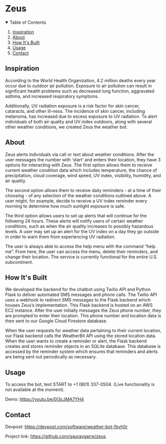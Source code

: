# Zeus

<!-- TABLE OF CONTENTS -->
<details open="open">
  <summary>Table of Contents</summary>
  <ol>
    <li>
      <a href="#inspiration">Inspiration</a>
    </li>
    <li>
      <a href="#about">About</a>
    </li>
    <li><a href="#how-its-built">How It's Built</a></li>
    <li><a href="#usage">Usage</a></li>
    <li><a href="#contact">Contact</a></li>
  </ol>
</details>

## Inspiration
According to the World Health Organization, 4.2 million deaths every year occur due to outdoor air pollution. Exposure to air pollution can result in significant health problems such as decreased lung function, aggravated asthma, and increased respiratory symptoms.

Additionally, UV radiation exposure is a risk factor for skin cancer, cataracts, and other ill-ness. The incidence of skin cancer, including melanoma, has increased due to excess exposure to UV radiation. To alert individuals of both air quality and UV index outdoors, along with several other weather conditions, we created Zeus the weather bot.

## About
Zeus alerts individuals via call or text about weather conditions. After the user messages the number with ‘start’ and enters their location, they have 3 options for interacting with Zeus. The first option allows them to receive current weather condition data which includes temperature, the chance of precipitation, cloud coverage, wind speed, UV index, visibility, humidity, and air quality.

The second option allows them to receive daily reminders - at a time of their choosing - of any selection of the weather conditions outlined above. A user might, for example, decide to receive a UV index reminder every morning to determine how much sunlight exposure is safe.

The third option allows users to set up alerts that will continue for the following 24 hours. These alerts will notify users of certain weather conditions, such as when the air quality increases to possibly hazardous levels. A user may set up an alert for the UV index on a day they go outside in order to warn them from experiencing UV radiation.

The user is always able to access the help menu with the command “help me”. From here, the user can access the menu, delete their reminders, and change their location. The service is currently functional for the entire U.S. subcontinent.

## How It's Built
We developed the backend for the chatbot using Twilio API and Python Flask to deliver automated SMS messages and phone calls. The Twilio API uses a webhook to redirect SMS messages to the Flask backend which houses Zeus’s implementation. This Flask backend is hosted on an AWS EC2 instance. After the user initially messages the Zeus phone number, they are prompted to enter their location. This phone number and location data is then sent to our Google Cloud Firestore database.

When the user requests for weather data pertaining to their current location, our Flask backend calls the WeatherBit API using the stored location data. When the user wants to create a reminder or alert, the Flask backend creates and stores reminder objects in an SQLite database. This database is accessed by the reminder system which ensures that reminders and alerts are being sent out periodically as necessary.

## Usage
To access the bot, text START to +1 (801) 337-0504. (Live functionality is not available at the moment).

Demo: https://youtu.be/0I3cJMA7YH4

## Contact
Devpost: https://devpost.com/software/weather-bot-fbvh0r

Project link: https://github.com/gauravgarre/zeus

